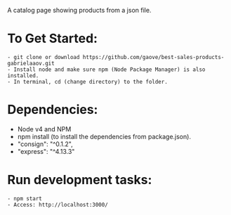 A catalog page showing products from a json file.
# To Get Started:
```
- git clone or download https://github.com/gaove/best-sales-products-gabrielaaov.git
- Install node and make sure npm (Node Package Manager) is also installed.
- In terminal, cd (change directory) to the folder. 

```
# Dependencies:
- Node v4 and NPM
- npm install (to install the dependencies from package.json).
- "consign": "^0.1.2",
- "express": "^4.13.3"

# Run development tasks:
```
- npm start
- Access: http://localhost:3000/
```